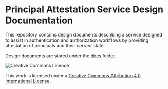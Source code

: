 # Principal Attestation Service Design Documentation

This repository contains design documents describing a service designed to
assist in authentication and authorization workflows by providing attestation
of principals and their _current_ state.

Design documents are stored under the [docs](./docs) folder.

![Creative Commons Licence](https://i.creativecommons.org/l/by/4.0/88x31.png)

This work is licensed under a [Creative Commons Attribution 4.0 International License](http://creativecommons.org/licenses/by/4.0/).
